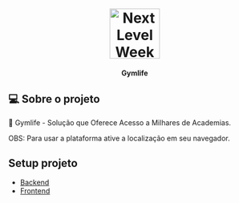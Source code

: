 <h1 align="center">
    <img alt="NextLevelWeek" title="#NextLevelWeek" style="background= '#000'" src="https://play-lh.googleusercontent.com/eYpDhWypRwEmmSL7GPMiilwQEVEj2HISsUW_OflkCLUsdOHz5U9e3ePRu2flVuVKvaI" width="100px" />
</h1>

<h4 align="center">
	Gymlife
</h4>

## 💻 Sobre o projeto

:rocket: Gymlife - Solução que Oferece Acesso a Milhares de Academias.

OBS: Para usar a plataforma ative a localização em seu navegador.

## Setup projeto

- [Backend](https://github.com/hericke47/gym-life/tree/main/Backend)
- [Frontend](https://github.com/hericke47/gym-life/tree/main/Frontend)
